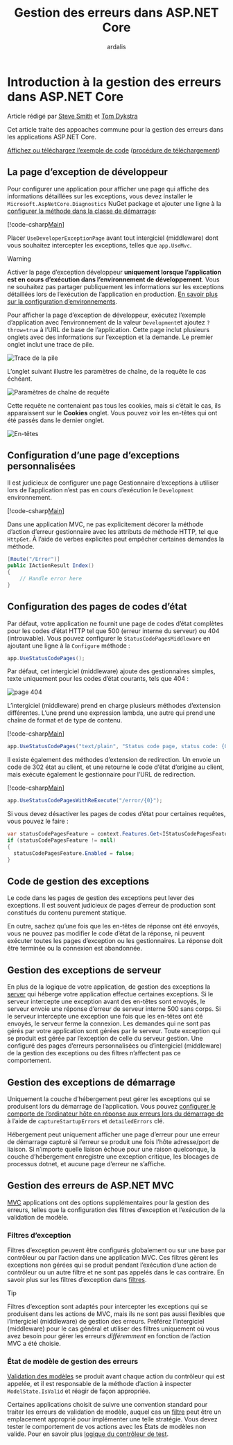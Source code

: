 ﻿---
title: Gestion des erreurs dans ASP.NET Core
author: ardalis
description: "Découvrez comment gérer les erreurs dans les applications ASP.NET Core."
ms.author: tdykstra
manager: wpickett
ms.date: 11/30/2016
ms.topic: article
ms.technology: aspnet
ms.prod: asp.net-core
uid: fundamentals/error-handling
ms.custom: H1Hack27Feb2017
ms.openlocfilehash: 019e31fa749a950db48575e1f4e8d4d26d1cde75
ms.sourcegitcommit: 060879fcf3f73d2366b5c811986f8695fff65db8
ms.translationtype: MT
ms.contentlocale: fr-FR
ms.lasthandoff: 01/24/2018
---
# <a name="introduction-to-error-handling-in-aspnet-core"></a>Introduction à la gestion des erreurs dans ASP.NET Core

Article rédigé par [Steve Smith](https://ardalis.com/) et [Tom Dykstra](https://github.com/tdykstra/)

Cet article traite des appoaches commune pour la gestion des erreurs dans les applications ASP.NET Core.

[Affichez ou téléchargez l’exemple de code](https://github.com/aspnet/Docs/tree/master/aspnetcore/fundamentals/error-handling/sample) ([procédure de téléchargement](xref:tutorials/index#how-to-download-a-sample))

## <a name="the-developer-exception-page"></a>La page d’exception de développeur

Pour configurer une application pour afficher une page qui affiche des informations détaillées sur les exceptions, vous devez installer le `Microsoft.AspNetCore.Diagnostics` NuGet package et ajouter une ligne à la [configurer la méthode dans la classe de démarrage](startup.md):

[!code-csharp[Main](error-handling/sample/Startup.cs?name=snippet_DevExceptionPage&highlight=7)]

Placer `UseDeveloperExceptionPage` avant tout intergiciel (middleware) dont vous souhaitez intercepter les exceptions, telles que `app.UseMvc`.

>[!WARNING]
> Activer la page d’exception développeur **uniquement lorsque l’application est en cours d’exécution dans l’environnement de développement**. Vous ne souhaitez pas partager publiquement les informations sur les exceptions détaillées lors de l’exécution de l’application en production. [En savoir plus sur la configuration d’environnements](environments.md).

Pour afficher la page d’exception de développeur, exécutez l’exemple d’application avec l’environnement de la valeur `Development`et ajoutez `?throw=true` à l’URL de base de l’application. Cette page inclut plusieurs onglets avec des informations sur l’exception et la demande. Le premier onglet inclut une trace de pile. 

![Trace de la pile](error-handling/_static/developer-exception-page.png)

L’onglet suivant illustre les paramètres de chaîne, de la requête le cas échéant.

![Paramètres de chaîne de requête](error-handling/_static/developer-exception-page-query.png)

Cette requête ne contenaient pas tous les cookies, mais si c’était le cas, ils apparaissent sur le **Cookies** onglet. Vous pouvez voir les en-têtes qui ont été passés dans le dernier onglet.

![En-têtes](error-handling/_static/developer-exception-page-headers.png)

## <a name="configuring-a-custom-exception-handling-page"></a>Configuration d’une page d’exceptions personnalisées

Il est judicieux de configurer une page Gestionnaire d’exceptions à utiliser lors de l’application n’est pas en cours d’exécution le `Development` environnement.

[!code-csharp[Main](error-handling/sample/Startup.cs?name=snippet_DevExceptionPage&highlight=11)]

Dans une application MVC, ne pas explicitement décorer la méthode d’action d’erreur gestionnaire avec les attributs de méthode HTTP, tel que `HttpGet`. À l’aide de verbes explicites peut empêcher certaines demandes la méthode.

```csharp
[Route("/Error")]
public IActionResult Index()
{
    // Handle error here
}
```

## <a name="configuring-status-code-pages"></a>Configuration des pages de codes d’état

Par défaut, votre application ne fournit une page de codes d’état complètes pour les codes d’état HTTP tel que 500 (erreur interne du serveur) ou 404 (introuvable). Vous pouvez configurer le `StatusCodePagesMiddleware` en ajoutant une ligne à la `Configure` méthode :

```csharp
app.UseStatusCodePages();
```

Par défaut, cet intergiciel (middleware) ajoute des gestionnaires simples, texte uniquement pour les codes d’état courants, tels que 404 :

![page 404](error-handling/_static/default-404-status-code.png)

L’intergiciel (middleware) prend en charge plusieurs méthodes d’extension différentes. L’une prend une expression lambda, une autre qui prend une chaîne de format et de type de contenu.

[!code-csharp[Main](error-handling/sample/Startup.cs?name=snippet_StatusCodePages)]

```csharp
app.UseStatusCodePages("text/plain", "Status code page, status code: {0}");
```

Il existe également des méthodes d’extension de redirection. Un envoie un code de 302 état au client, et une retourne le code d’état d’origine au client, mais exécute également le gestionnaire pour l’URL de redirection.

[!code-csharp[Main](error-handling/sample/Startup.cs?name=snippet_StatusCodePagesWithRedirect)]

```csharp
app.UseStatusCodePagesWithReExecute("/error/{0}");
```

Si vous devez désactiver les pages de codes d’état pour certaines requêtes, vous pouvez le faire :

```csharp
var statusCodePagesFeature = context.Features.Get<IStatusCodePagesFeature>();
if (statusCodePagesFeature != null)
{
  statusCodePagesFeature.Enabled = false;
}
```

## <a name="exception-handling-code"></a>Code de gestion des exceptions

Le code dans les pages de gestion des exceptions peut lever des exceptions. Il est souvent judicieux de pages d’erreur de production sont constitués du contenu purement statique.

En outre, sachez qu’une fois que les en-têtes de réponse ont été envoyés, vous ne pouvez pas modifier le code d’état de la réponse, ni peuvent exécuter toutes les pages d’exception ou les gestionnaires. La réponse doit être terminée ou la connexion est abandonnée.

## <a name="server-exception-handling"></a>Gestion des exceptions de serveur

En plus de la logique de votre application, de gestion des exceptions la [server](servers/index.md) qui héberge votre application effectue certaines exceptions. Si le serveur intercepte une exception avant des en-têtes sont envoyés, le serveur envoie une réponse d’erreur de serveur interne 500 sans corps. Si le serveur intercepte une exception une fois que les en-têtes ont été envoyés, le serveur ferme la connexion. Les demandes qui ne sont pas gérés par votre application sont gérées par le serveur. Toute exception qui se produit est gérée par l’exception de celle du serveur gestion. Une configuré des pages d’erreurs personnalisées ou d’intergiciel (middleware) de la gestion des exceptions ou des filtres n’affectent pas ce comportement.

## <a name="startup-exception-handling"></a>Gestion des exceptions de démarrage

Uniquement la couche d’hébergement peut gérer les exceptions qui se produisent lors du démarrage de l’application. Vous pouvez [configurer le comporte de l’ordinateur hôte en réponse aux erreurs lors du démarrage de](hosting.md#detailed-errors) à l’aide de `captureStartupErrors` et `detailedErrors` clé.

Hébergement peut uniquement afficher une page d’erreur pour une erreur de démarrage capturé si l’erreur se produit une fois l’hôte adresse/port de liaison. Si n’importe quelle liaison échoue pour une raison quelconque, la couche d’hébergement enregistre une exception critique, les blocages de processus dotnet, et aucune page d’erreur ne s’affiche.

## <a name="aspnet-mvc-error-handling"></a>Gestion des erreurs de ASP.NET MVC

[MVC](../mvc/index.md) applications ont des options supplémentaires pour la gestion des erreurs, telles que la configuration des filtres d’exception et l’exécution de la validation de modèle.

### <a name="exception-filters"></a>Filtres d’exception

Filtres d’exception peuvent être configurés globalement ou sur une base par contrôleur ou par l’action dans une application MVC. Ces filtres gèrent les exceptions non gérées qui se produit pendant l’exécution d’une action de contrôleur ou un autre filtre et ne sont pas appelés dans le cas contraire. En savoir plus sur les filtres d’exception dans [filtres](../mvc/controllers/filters.md).

>[!TIP]
> Filtres d’exception sont adaptés pour intercepter les exceptions qui se produisent dans les actions de MVC, mais ils ne sont pas aussi flexibles que l’intergiciel (middleware) de gestion des erreurs. Préférez l’intergiciel (middleware) pour le cas général et utiliser des filtres uniquement où vous avez besoin pour gérer les erreurs *différemment* en fonction de l’action MVC a été choisie.

### <a name="handling-model-state-errors"></a>État de modèle de gestion des erreurs

[Validation des modèles](../mvc/models/validation.md) se produit avant chaque action du contrôleur qui est appelée, et il est responsable de la méthode d’action à inspecter `ModelState.IsValid` et réagir de façon appropriée.

Certaines applications choisit de suivre une convention standard pour traiter les erreurs de validation de modèle, auquel cas un [filtre](../mvc/controllers/filters.md) peut être un emplacement approprié pour implémenter une telle stratégie. Vous devez tester le comportement de vos actions avec les États de modèles non valide. Pour en savoir plus [logique du contrôleur de test](../mvc/controllers/testing.md).



